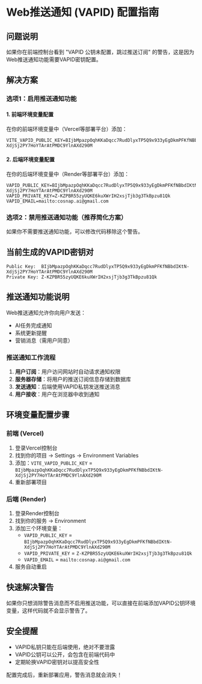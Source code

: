 # Web推送通知 (VAPID) 配置指南

## 问题说明

如果你在前端控制台看到 "VAPID 公钥未配置，跳过推送订阅" 的警告，这是因为Web推送通知功能需要VAPID密钥配置。

## 解决方案

### 选项1：启用推送通知功能

#### 1. 前端环境变量配置

在你的前端环境变量中（Vercel等部署平台）添加：

```env
VITE_VAPID_PUBLIC_KEY=BIjbMpazpOqhKKaDqcc7RudDlyxTP5Q9x933yEgDkmPFKfNBbdIKtN-XdjSj2PY7HoYTArAtPMDC9YlnAXd290M
```

#### 2. 后端环境变量配置

在你的后端环境变量中（Render等部署平台）添加：

```env
VAPID_PUBLIC_KEY=BIjbMpazpOqhKKaDqcc7RudDlyxTP5Q9x933yEgDkmPFKfNBbdIKtN-XdjSj2PY7HoYTArAtPMDC9YlnAXd290M
VAPID_PRIVATE_KEY=Z-KZPBR55zyUQKE6kuXWrIH2xsjTjb3g3TkBpzu81Qk
VAPID_EMAIL=mailto:cosnap.ai@gmail.com
```

### 选项2：禁用推送通知功能（推荐简化方案）

如果你不需要推送通知功能，可以修改代码移除这个警告。

## 当前生成的VAPID密钥对

```
Public Key:  BIjbMpazpOqhKKaDqcc7RudDlyxTP5Q9x933yEgDkmPFKfNBbdIKtN-XdjSj2PY7HoYTArAtPMDC9YlnAXd290M
Private Key: Z-KZPBR55zyUQKE6kuXWrIH2xsjTjb3g3TkBpzu81Qk
```

## 推送通知功能说明

Web推送通知允许你向用户发送：
- AI任务完成通知
- 系统更新提醒  
- 营销消息（需用户同意）

### 推送通知工作流程

1. **用户订阅**：用户访问网站时自动请求通知权限
2. **服务器存储**：将用户的推送订阅信息存储到数据库
3. **发送通知**：后端使用VAPID私钥发送推送消息
4. **用户接收**：用户在浏览器中收到通知

## 环境变量配置步骤

### 前端 (Vercel)
1. 登录Vercel控制台
2. 找到你的项目 → Settings → Environment Variables
3. 添加：`VITE_VAPID_PUBLIC_KEY` = `BIjbMpazpOqhKKaDqcc7RudDlyxTP5Q9x933yEgDkmPFKfNBbdIKtN-XdjSj2PY7HoYTArAtPMDC9YlnAXd290M`
4. 重新部署项目

### 后端 (Render)
1. 登录Render控制台  
2. 找到你的服务 → Environment
3. 添加三个环境变量：
   - `VAPID_PUBLIC_KEY` = `BIjbMpazpOqhKKaDqcc7RudDlyxTP5Q9x933yEgDkmPFKfNBbdIKtN-XdjSj2PY7HoYTArAtPMDC9YlnAXd290M`
   - `VAPID_PRIVATE_KEY` = `Z-KZPBR55zyUQKE6kuXWrIH2xsjTjb3g3TkBpzu81Qk`
   - `VAPID_EMAIL` = `mailto:cosnap.ai@gmail.com`
4. 服务自动重启

## 快速解决警告

如果你只想消除警告消息而不启用推送功能，可以直接在前端添加VAPID公钥环境变量，这样代码就不会显示警告了。

## 安全提醒

- VAPID私钥只能在后端使用，绝对不要泄露
- VAPID公钥可以公开，会包含在前端代码中
- 定期轮换VAPID密钥对以提高安全性

配置完成后，重新部署应用，警告消息就会消失！